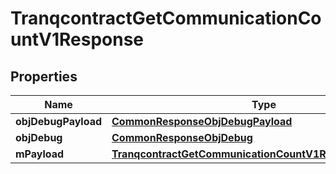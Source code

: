 

# TranqcontractGetCommunicationCountV1Response

## Properties

Name | Type | Description | Notes
------------ | ------------- | ------------- | -------------
**objDebugPayload** | [**CommonResponseObjDebugPayload**](CommonResponseObjDebugPayload.md) |  | 
**objDebug** | [**CommonResponseObjDebug**](CommonResponseObjDebug.md) |  |  [optional]
**mPayload** | [**TranqcontractGetCommunicationCountV1ResponseMPayload**](TranqcontractGetCommunicationCountV1ResponseMPayload.md) |  | 





